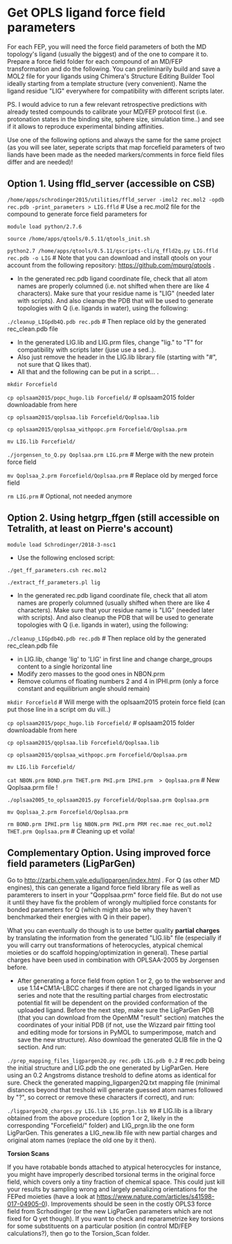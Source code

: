 # Get OPLS ligand force field parameters

For each FEP, you will need the force field parameters of both the MD topology's ligand (usually the biggest) and of the one to compare it to. Prepare a force field folder for each compound of an MD/FEP transformation and do the following. You can preliminarily build and save a MOL2 file for your ligands using Chimera's Structure Editing Builder Tool ideally starting from a template structure (very convenient). Name the ligand residue "LIG" everywhere for compatibility with different scripts later.

PS. I would advice to run a few relevant retrospective predictions with already tested compounds to calibrate your MD/FEP protocol first (i.e. protonation states in the binding site, sphere size, simulation time..) and see if it allows to reproduce experimental binding affinities.

Use one of the following options and always the same for the same project (as you will see later, seperate scripts that map forcefield parameters of two liands have been made as the needed markers/comments in force field files differ and are needed)!


## **Option 1. Using ffld_server (accessible on CSB)**

```/home/apps/schrodinger2015/utilities/ffld_server -imol2 rec.mol2 -opdb rec.pdb -print_parameters > LIG.ffld``` # Use a rec.mol2 file for the compound to generate force field parameters for

```module load python/2.7.6```

```source /home/apps/qtools/0.5.11/qtools_init.sh```

```python2.7 /home/apps/qtools/0.5.11/qscripts-cli/q_ffld2q.py LIG.ffld rec.pdb -o LIG``` # Note that you can download and install qtools on your account from the following repository: https://github.com/mpurg/qtools .

- In the generated rec.pdb ligand coordinate file, check that all atom names are properly columned (i.e. not shifted when there are like 4 characters). Make sure that your residue name is "LIG" (needed later with scripts). And also cleanup the PDB that will be used to generate topologies with Q (i.e. ligands in water), using the following:

```./cleanup_LIGpdb4Q.pdb rec.pdb``` # Then replace old by the generated rec_clean.pdb file

- In the generated LIG.lib and LIG.prm files, change "lig." to "T" for compatibility with scripts later (juse use a sed..).
- Also just remove the header in the LIG.lib library file (starting with "#", not sure that Q likes that).
- All that and the following can be put in a script... .

```mkdir Forcefield```

```cp oplsaam2015/popc_hugo.lib Forcefield/``` # oplsaam2015 folder downloadable from here

```cp oplsaam2015/qoplsaa.lib Forcefield/Qoplsaa.lib```

```cp oplsaam2015/qoplsaa_withpopc.prm Forcefield/Qoplsaa.prm```

```mv LIG.lib Forcefield/```

```./jorgensen_to_Q.py Qoplsaa.prm LIG.prm``` # Merge with the new protein force field

```mv Qoplsaa_2.prm Forcefield/Qoplsaa.prm``` # Replace old by merged force field

```rm LIG.prm``` # Optional, not needed anymore


## **Option 2. Using hetgrp_ffgen (still accessible on Tetralith, at least on Pierre's account)**

```module load Schrodinger/2018-3-nsc1```

- Use the following enclosed script:

```./get_ff_parameters.csh rec.mol2```

```./extract_ff_parameters.pl lig```

- In the generated rec.pdb ligand coordinate file, check that all atom names are properly columned (usually shifted when there are like 4 characters). Make sure that your residue name is "LIG" (needed later with scripts). And also cleanup the PDB that will be used to generate topologies with Q (i.e. ligands in water), using the following:

```./cleanup_LIGpdb4Q.pdb rec.pdb``` # Then replace old by the generated rec_clean.pdb file

- in LIG.lib, change 'lig' to 'LIG' in first line and change charge_groups content to a single horizontal line
- Modify zero masses to the good ones in NBON.prm
- Remove columns of floating numbers 2 and 4 in IPHI.prm (only a force constant and equilibrium angle should remain)

```mkdir Forcefield``` # Will merge with the oplsaam2015 protein force field (can put those line in a script om du vill..)

```cp oplsaam2015/popc_hugo.lib Forcefield/``` # oplsaam2015 folder downloadable from here

```cp oplsaam2015/qoplsaa.lib Forcefield/Qoplsaa.lib```

```cp oplsaam2015/qoplsaa_withpopc.prm Forcefield/Qoplsaa.prm```

```mv LIG.lib Forcefield/```

```cat NBON.prm BOND.prm THET.prm PHI.prm IPHI.prm  > Qoplsaa.prm``` # New Qoplsaa.prm file !

```./oplsaa2005_to_oplsaam2015.py Forcefield/Qoplsaa.prm Qoplsaa.prm```

```mv Qoplsaa_2.prm Forcefield/Qoplsaa.prm```

```rm BOND.prm IPHI.prm lig NBON.prm PHI.prm PRM rec.mae rec_out.mol2 THET.prm Qoplsaa.prm``` # Cleaning up et voila!

## **Complementary Option. Using improved force field parameters (LigParGen)**

Go to http://zarbi.chem.yale.edu/ligpargen/index.html . For Q (as other MD engines), this can generate a ligand force field library file as well as paramterers to insert in your "Qopplsaa.prm" force field file. But do not use it until they have fix the problem of wrongly multiplied force constants for bonded parameters for Q (which might also be why they haven't benchmarked their energies with Q in their paper). 

What you can eventually do though is to use better quality **partial charges** by translating the information from the generated "LIG.lib" file (especially if you will carry out transformations of heterocycles, atypical chemical moieties or do scaffold hopping/optimization in general). These partial charges have been used in combination with OPLSAA-2005 by Jorgensen before.

- After generating a force field from option 1 or 2, go to the webserver and use 1.14\*CM1A-LBCC charges if there are not charged ligands in your series and note that the resulting partial charges from electrostatic potential fit will be dependent on the provided conformation of the uploaded ligand. Before the next step, make sure the LigParGen PDB (that you can download from the OpenMM "result" section) matches the coordinates of your initial PDB (if not, use the Wizzard pair fitting tool and editing mode for torsions in PyMOL to sumperimpose, match and save the new structure). Also download the generated QLIB file in the Q section. And run:

```./prep_mapping_files_ligpargen2Q.py rec.pdb LIG.pdb 0.2``` # rec.pdb being the initial structure and LIG.pdb the one generated by LigParGen. Here using an 0.2 Angstroms distance treshold to define atoms as identical for sure. Check the generated mapping_ligpargen2Q.txt mapping file (minimal distances beyond that treshold will generate guessed atom names followed by "?", so correct or remove these characters if correct), and run:

```./ligpargen2Q_charges.py LIG.lib LIG_prgn.lib N9``` # LIG.lib is a library obtained from the above procedure (option 1 or 2, likely in the corresponding "Forcefield/" folder) and LIG_prgn.lib the one form LigParGen. This generates a LIG_new.lib file with new partial charges and original atom names (replace the old one by it then).


**Torsion Scans**

If you have rotabable bonds attached to atypical heterocycles for instance, you might have improperly described torsional terms in the original force field, which covers only a tiny fraction of chemical space. This could just kill your results by sampling wrong and largely penalizing orientations for the FEPed moieties (have a look at https://www.nature.com/articles/s41598-017-04905-0). Improvements should be seen in the costly OPLS3 force field from Scrhodinger (or the new LigParGen parameters which are not fixed for Q yet though). If you want to check and reparametrize key torsions for some substituents on a particular position (in control MD/FEP calculations?), then go to the Torsion_Scan folder.
